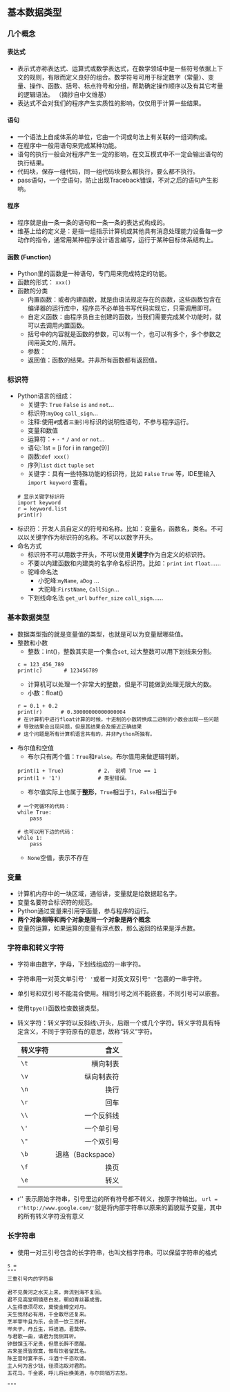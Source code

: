 ## 基本数据类型  
  
### 几个概念  
#### 表达式  
- 表示式亦称表达式、运算式或数学表达式，在数学领域中是一些符号依据上下文的规则，有限而定义良好的组合。数学符号可用于标定数字（常量）、变量、操作、函数、括号、标点符号和分组，帮助确定操作顺序以及有其它考量的逻辑语法。 （摘抄自中文维基）
- 表达式不会对我们的程序产生实质性的影响，仅仅用于计算一些结果。
    
#### 语句
- 一个语法上自成体系的单位，它由一个词或句法上有关联的一组词构成。
- 在程序中一般用语句来完成某种功能。
- 语句的执行一般会对程序产生一定的影响，在交互模式中不一定会输出语句的执行结果。
- 代码块，保存一组代码，同一组代码块要么都执行，要么都不执行。
- pass语句，一个空语句，防止出现Traceback错误，不对之后的语句产生影响。
      
#### 程序
- 程序就是由一条一条的语句和一条一条的表达式构成的。
- 维基上给的定义是：是指一组指示计算机或其他具有消息处理能力设备每一步动作的指令，通常用某种程序设计语言编写，运行于某种目标体系结构上。
  
#### 函数 (Function)
- Python里的函数是一种语句，专门用来完成特定的功能。
- 函数的形式： `xxx()`
- 函数的分类  
  - 内置函数：或者内建函数，就是由语法规定存在的函数，这些函数包含在编译器的运行库中，程序员不必单独书写代码实现它，只需调用即可。
  - 自定义函数：由程序员自主创建的函数，当我们需要完成某个功能时，就可以去调用内置函数。
  - 括号中的内容就是函数的参数，可以有一个，也可以有多个，多个参数之间用英文的`,`隔开。
  - 参数： 
  - 返回值：函数的结果。并非所有函数都有返回值。
      
### 标识符  
- Python语言的组成：
  - 关键字: `True`  `False` `is` `and` `not`...
  - 标识符:`myDog` `call_sign`...
  - 注释:使用`#`或者`三重引号`标识的说明性语句，不参与程序运行。
  - 变量和数值
  - 运算符：`+` `-` `*` `/` `and` `or` `not`...
  - 语句:`lst = [i for i in range(9)]
  - 函数:`def xxx()`
  - 序列`list` `dict` `tuple` `set`
  - 关键字：具有一些特殊功能的标识符，比如 `False` `True` 等，IDE里输入 `import keyword` 查看。 
  ```
  # 显示关键字标识符
  import keyword
  r = keyword.list
  print(r)
  ```
- 标识符：开发人员自定义的符号和名称。比如：变量名，函数名，类名。不可以以关键字作为标识符的名称。不可以以数字开头。
- 命名方式
  - 标识符不可以用数字开头，不可以使用**关键字**作为自定义的标识符。
  - 不要以内建函数和内建类的名字命名标识符。比如：`print` `int` `float`......
  - 驼峰命名法
    - 小驼峰:`myName`, `aDog` ...
    - 大驼峰:`FirstName`, `CallSign`...
  - 下划线命名法
    `get_url` `buffer_size` `call_sign`......
     
### 基本数据类型  
- 数据类型指的就是变量值的类型，也就是可以为变量赋哪些值。
- 整数和小数
  - 整数：int()，整数其实是一个集合`set`, 过大整数可以用下划线来分割。
  ```
  c = 123_456_789
  print(c)       # 123456789
  ```
  - 计算机可以处理一个非常大的整数，但是不可能做到处理无限大的数。
  - 小数：float()
  ```
  r = 0.1 + 0.2
  print(r)      # 0.30000000000000004 
  # 在计算机中进行float计算的时候，十进制的小数转换成二进制的小数会出现一些问题
  # 导致结果会出现问题，但是其结果会及接近正确结果
  # 这个问题是所有计算机语言共有的，并非Python所独有。
  ```
- 布尔值和空值
  - 布尔只有两个值：`True`和`False`。布尔值用来做逻辑判断。
  ```
  print(1 + True)           # 2， 说明 True == 1
  print(1 + '1')            # 类型错误。
  
  ```
  - 布尔值实际上也属于**整形**，`True`相当于`1`，`False`相当于`0`
  ```
  # 一个死循环的代码：
  while True:
      pass
      
  # 也可以用下边的代码：
  while 1:
      pass
  ```
  - `None`空值，表示不存在
    
### 变量  
- 计算机内存中的一块区域，通俗讲，变量就是给数据起名字。
- 变量名要符合标识符的规范。
- Python通过变量来引用字面量，参与程序的运行。
- **两个对象相等和两个对象是同一个对象是两个概念**
- 变量的运算，如果运算的变量有浮点数，那么返回的结果是浮点数。
    
### 字符串和转义字符
- 字符串由数字，字母，下划线组成的一串字符。
- 字符串用一对英文单引号` ' ' `或者一对英文双引号` " " `包裹的一串字符。
- 单引号和双引号不能混合使用。相同引号之间不能嵌套，不同引号可以嵌套。
- 使用`tpye()`函数检查数据类型。
- 转义字符：转义字符以反斜线`\`开头，后跟一个或几个字符。转义字符具有特定含义，不同于字符原有的意思，故称“转义”字符。  

    | 转义字符 | 含义 |
    |:---|---:|
    | `\t` | 横向制表 |
    | `\v` | 纵向制表符 |
    | `\n` | 换行 |
    | `\r` | 回车 |
    | `\\` | 一个反斜线 |
    | `\'` | 一个单引号 |
    | `\"` | 一个双引号 |
    | `\b` | 退格（Backspace） |
    | `\f` | 换页 |
    | `\e` | 转义 |
- r'' 表示原始字符串，引号里边的所有符号都不转义，按原字符输出。
  `url = r'http://www.google.com/'`就是将内部字符串以原来的面貌赋予变量，其中的所有转义字符没有意义
  
### 长字符串
- 使用一对三引号包含的长字符串，也叫文档字符串。可以保留字符串的格式
```
s =
"""
三重引号内的字符串

君不见黄河之水天上来，奔流到海不复回。
君不见高堂明镜悲白发，朝如青丝暮成雪。
人生得意须尽欢，莫使金樽空对月。
天生我材必有用，千金散尽还复来。
烹羊宰牛且为乐，会须一饮三百杯。
岑夫子，丹丘生，将进酒，君莫停。
与君歌一曲，请君为我侧耳听。
钟鼓馔玉不足贵，但愿长醉不愿醒。
古来圣贤皆寂寞，惟有饮者留其名。
陈王昔时宴平乐，斗酒十千恣欢谑。
主人何为言少钱，径须沽取对君酌。
五花马，千金裘，呼儿将出换美酒，与尔同销万古愁。

"""
```
  
